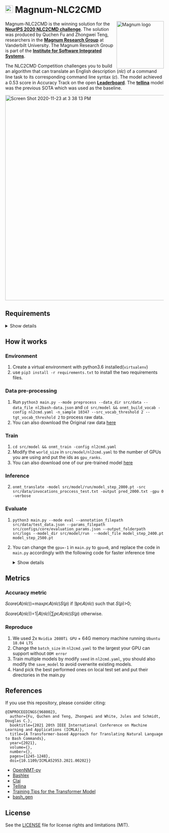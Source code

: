 # <img src="https://www.magnum.io/img/magnum.png" width="24" height="24"> Magnum-NLC2CMD 

<img src="https://evalai.s3.amazonaws.com/media/logos/4c055dbb-a30a-4aa1-b86b-33dd76940e14.jpg" align="right"
     alt="Magnum logo" height="150">

Magnum-NLC2CMD is the winning solution for the **[NeurIPS 2020 NLC2CMD challenge]**. The solution was produced by Quchen Fu and Zhongwei Teng, researchers in the **[Magnum Research Group]** at Vanderbilt University. The Magnum Research Group is part of the **[Institute for Software Integrated Systems]**. 

The NLC2CMD Competition challenges you to build an algorithm that can translate an English description (𝑛𝑙𝑐) of a command line task to its corresponding command line syntax (𝑐). The model achieved a 0.53 score in Accuracy Track on the open **[Leaderboard]**. The  **[tellina]** model was the previous SOTA which was used as the baseline.
<p align="left">
<img width="650" alt="Screen Shot 2020-11-23 at 3 38 13 PM" src="https://user-images.githubusercontent.com/31392274/100018358-f34fa600-2da1-11eb-94c6-b848c774aca9.png">
</p>

[NeurIPS 2020 NLC2CMD challenge]: http://nlc2cmd.us-east.mybluemix.net/#/
[Magnum Research Group]:https://www.magnum.io
[Institute for Software Integrated Systems]:https://www.isis.vanderbilt.edu
[leaderboard]: https://eval.ai/web/challenges/challenge-page/674/leaderboard/1831
[tellina]: https://github.com/IBM/clai/tree/master/clai/server/plugins/tellina

## Requirements
<details><summary>Show details</summary>
<p>

* numpy
* six
* nltk
* experiment-impact-tracker
* scikit-learn
* pandas
* flake8==3.8.3
* spacy==2.3.0
* tb-nightly==2.3.0a20200621
* tensorboard-plugin-wit==1.6.0.post3
* torch==1.6.0
* torchtext==0.4.0
* torchvision==0.7.0
* tqdm==4.46.1
* OpenNMT-py==2.0.0rc2

</p>
</details>

## How it works

### Environment
1. Create a virtual environment with python3.6 installed(`virtualenv`)
2. use `pip3 install -r requirements.txt` to install the two requirements files.

### Data pre-processing
1. Run `python3 main.py --mode preprocess --data_dir src/data --data_file nl2bash-data.json` and `cd src/model && onmt_build_vocab -config nl2cmd.yaml -n_sample 10347 --src_vocab_threshold 2 --tgt_vocab_threshold 2` to process raw data.
2. You can also download the Original raw data [here](https://ibm.ent.box.com/v/nl2bash-data)


### Train
1. ``cd src/model && onmt_train -config nl2cmd.yaml``
2. Modify the `world_size` in `src/model/nl2cmd.yaml` to the number of GPUs you are using and put the ids as `gpu_ranks`.
4. You can also download one of our pre-trained model [here](https://drive.google.com/file/d/1HXg2j1QuuDBV-8vpj2YdBhBK81pLK7bg/view?usp=sharing)

### Inference
2. `onmt_translate -model src/model/run/model_step_2000.pt -src src/data/invocations_proccess_test.txt -output pred_2000.txt -gpu 0 -verbose`

### Evaluate
1. `python3 main.py --mode eval --annotation_filepath src/data/test_data.json --params_filepath src/configs/core/evaluation_params.json --output_folderpath src/logs --model_dir src/model/run  --model_file model_step_2400.pt model_step_2500.pt`
2. You can change the `gpu=-1` in `main.py` to `gpu=0`, and replace the code in `main.py` accordingly with the following code for faster inference time
    <details><summary>Show details</summary>
    <p>
    
    ```
    invocations = [' '.join(tokenize_eng(i)) for i in invocations]
    translated = translator.translate(invocations, batch_size=n_batch)
    commands = [t[:result_cnt] for t in translated[1]]
    confidences = [ np.exp( list(map(lambda x:x.item(), t[:result_cnt])) )/2 for t in translated[0]]
    for i in range(len(confidences)):
        confidences[i][0] = 1.0
    ```
    </p>
    </details>
    
## Metrics

### Accuracy metric

𝑆𝑐𝑜𝑟𝑒(𝐴(𝑛𝑙𝑐))=max𝑝∈𝐴(𝑛𝑙𝑐)𝑆(𝑝) if ∃𝑝∈𝐴(𝑛𝑙𝑐) such that 𝑆(𝑝)>0;
 
𝑆𝑐𝑜𝑟𝑒(𝐴(𝑛𝑙𝑐))=1|𝐴(𝑛𝑙𝑐)|∑𝑝∈𝐴(𝑛𝑙𝑐)𝑆(𝑝) otherwise.

### Reproduce

1. We used 2x `Nvidia 2080Ti GPU` + 64G memory machine running `Ubuntu 18.04 LTS`
2. Change the `batch_size` in `nl2cmd.yaml` to the largest your GPU can support without `OOM error`
2. Train multiple models by modify `seed` in `nl2cmd.yaml`, you should also modify the `save_model` to avoid overwrite existing models.
3. Hand pick the best performed ones on local test set and put their directories in the main.py

## References
If you use this repository, please consider citing:

```
@INPROCEEDINGS{9680023,
  author={Fu, Quchen and Teng, Zhongwei and White, Jules and Schmidt, Douglas C.},
  booktitle={2021 20th IEEE International Conference on Machine Learning and Applications (ICMLA)}, 
  title={A Transformer-based Approach for Translating Natural Language to Bash Commands}, 
  year={2021},
  volume={},
  number={},
  pages={1245-1248},
  doi={10.1109/ICMLA52953.2021.00202}}
```

* [OpenNMT-py](https://github.com/OpenNMT/OpenNMT-py)
* [Bashlex](https://github.com/idank/bashlex)
* [Clai](https://github.com/IBM/clai)
* [Tellina](https://github.com/TellinaTool/nl2bash)
* [Training Tips for the Transformer Model](https://ufal.mff.cuni.cz/pbml/110/art-popel-bojar.pdf)
* [bash_gen](https://github.com/magnumresearchgroup/bash_gen)

## License

See the [LICENSE](https://github.com/QuchenFu/Magnum-NLC2CMD/blob/final/LICENSE) file for license rights and limitations (MIT).
